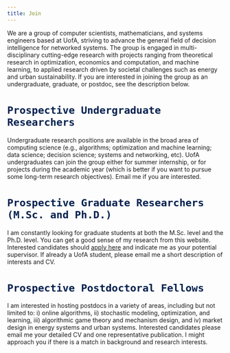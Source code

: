 ```yaml
---
title: Join
---
```


We are a group of computer scientists, mathematicians, and systems engineers based at UofA, striving to advance the general field of decision intelligence for networked systems.  The group is engaged in multi-disciplinary cutting-edge research with projects ranging from theoretical research in optimization, economics and computation, and machine learning, to applied research driven by societal challenges such as energy and urban sustainability.  If you are interested in joining the group as an undergraduate, graduate, or postdoc, see the description below. 


# <span style="color:#00204e"> `Prospective Undergraduate Researchers` </span> 

Undergraduate research positions are available in the broad area of computing science (e.g., algorithms; optimization and machine learning; data science; decision science; systems and networking, etc). UofA undergraduates can join the group either for summer internship, or for projects during the academic year (which is better if you want to pursue some long-term research objectives). Email me if you are interested.


# <span style="color:#00204e"> `Prospective Graduate Researchers (M.Sc. and Ph.D.)` </span> 

I am constantly looking for graduate students at both the M.Sc. level and the Ph.D. level. You can get a good sense of my research from this website. Interested candidates should [apply here](https://www.ualberta.ca/computing-science/graduate-studies/programs-and-admissions/index.html) and indicate me as your potential supervisor. If already a UofA student, please email me a short description of interests and CV. 



# <span style="color:#00204e"> `Prospective Postdoctoral Fellows` </span>

I am interested in hosting postdocs in a variety of areas, including but not limited to: i) online algorithms, ii) stochastic modeling, optimization, and learning, iii) algorithmic game theory and mechanism design, and iv) market design in energy systems and urban systems. Interested candidates please email me your detailed CV and one representative publication. I might approach you if there is a match in background and research interests. 